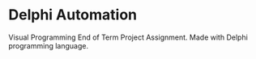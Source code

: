# Delphi Automation
Visual Programming End of Term Project Assignment. Made with Delphi programming language.
